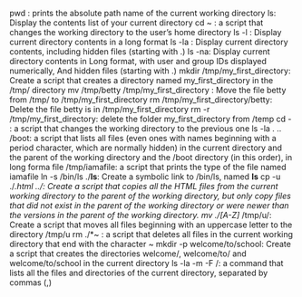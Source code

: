 pwd : prints the absolute path name of the current working directory
ls: Display the contents list of your current directory
cd ~ :  a script that changes the working directory to the user’s home directory
ls -l : Display current directory contents in a long format
ls -la : Display current directory contents, including hidden files (starting with .)
ls -na: Display current directory contents in Long format, with user and group IDs displayed numerically, And hidden files (starting with .)
mkdir /tmp/my_first_directory: Create a script that creates a directory named my_first_directory in the /tmp/ directory
mv /tmp/betty /tmp/my_first_directory : Move the file betty from /tmp/ to /tmp/my_first_directory
rm /tmp/my_first_directory/betty: Delete the file betty is in /tmp/my_first_directory
rm -r /tmp/my_first_directory: delete the folder my_first_directory from /temp
cd - : a script that changes the working directory to the previous one
ls -la .  .. /boot: a script that lists all files (even ones with names beginning with a period character, which are normally hidden) in the current directory and the parent of the working directory and the /boot directory (in this order), in long forma
file /tmp/iamafile: a script that prints the type of the file named iamafile
ln -s /bin/ls ./__ls__: Create a symbolic link to /bin/ls, named __ls__
cp -u ./*.html ../: Create a script that copies all the HTML files from the current working directory to the parent of the working directory, but only copy files that did not exist in the parent of the working directory or were newer than the versions in the parent of the working directory.
mv ./[A-Z]* /tmp/u/: Create a script that moves all files beginning with an uppercase letter to the directory /tmp/u
rm ./*~ :  a script that deletes all files in the current working directory that end with the character ~
mkdir -p welcome/to/school: Create a script that creates the directories welcome/, welcome/to/ and welcome/to/school in the current directory
ls -la -m -F /: a command that lists all the files and directories of the current directory, separated by commas (,)
